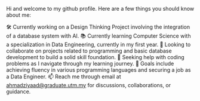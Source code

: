 Hi and welcome to my github profile. Here are a few things you should know about me:

🛠️ Currently working on a Design Thinking Project involving the integration of a database system with AI.
📚 Currently learning Computer Science with a specialization in Data Engineering, currently in my first year.
👯 Looking to collaborate on projects related to programming and basic database development to build a solid skill foundation.
🤔 Seeking help with coding problems as I navigate through my learning journey.
🎯 Goals include achieving fluency in various programming languages and securing a job as a Data Engineer.
📫 Reach me through email at ahmadziyaad@graduate.utm.my for discussions, collaborations, or guidance.
